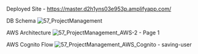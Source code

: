 Deployed Site - https://master.d2h1yns03e953p.amplifyapp.com/

DB Schema
![57_ProjectManagement](https://github.com/user-attachments/assets/e03ac19b-7f6f-448c-a19f-6d143442502c)

AWS Architecture
![57_ProjectManagement_AWS-2 - Page 1](https://github.com/user-attachments/assets/bf2f67e5-bc47-482a-a734-c48941c6c3e5)

AWS Cognito Flow
![57_ProjectManagement_AWS_Cognito - saving-user](https://github.com/user-attachments/assets/65baa222-9fd7-48d4-af7d-9e31519e76aa)
